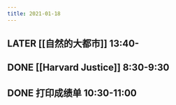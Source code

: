 ```yaml
---
title: 2021-01-18
---
```


## LATER [[自然的大都市]] 13:40-
## DONE [[Harvard Justice]] 8:30-9:30
## DONE 打印成绩单 10:30-11:00
##
##
